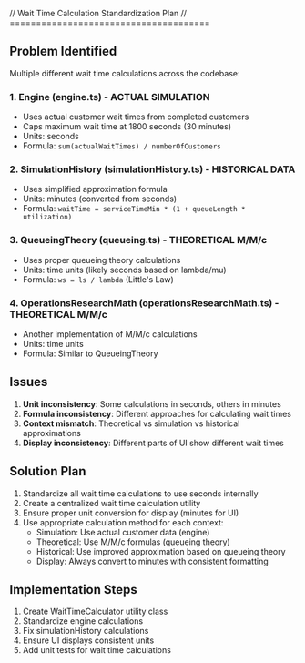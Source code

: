 // Wait Time Calculation Standardization Plan
// ======================================

## Problem Identified
Multiple different wait time calculations across the codebase:

### 1. Engine (engine.ts) - ACTUAL SIMULATION
- Uses actual customer wait times from completed customers
- Caps maximum wait time at 1800 seconds (30 minutes)
- Units: seconds
- Formula: `sum(actualWaitTimes) / numberOfCustomers`

### 2. SimulationHistory (simulationHistory.ts) - HISTORICAL DATA
- Uses simplified approximation formula
- Units: minutes (converted from seconds)
- Formula: `waitTime = serviceTimeMin * (1 + queueLength * utilization)`

### 3. QueueingTheory (queueing.ts) - THEORETICAL M/M/c
- Uses proper queueing theory calculations
- Units: time units (likely seconds based on lambda/mu)
- Formula: `ws = ls / lambda` (Little's Law)

### 4. OperationsResearchMath (operationsResearchMath.ts) - THEORETICAL M/M/c
- Another implementation of M/M/c calculations
- Units: time units
- Formula: Similar to QueueingTheory

## Issues
1. **Unit inconsistency**: Some calculations in seconds, others in minutes
2. **Formula inconsistency**: Different approaches for calculating wait times
3. **Context mismatch**: Theoretical vs simulation vs historical approximations
4. **Display inconsistency**: Different parts of UI show different wait times

## Solution Plan
1. Standardize all wait time calculations to use seconds internally
2. Create a centralized wait time calculation utility
3. Ensure proper unit conversion for display (minutes for UI)
4. Use appropriate calculation method for each context:
   - Simulation: Use actual customer data (engine)
   - Theoretical: Use M/M/c formulas (queueing theory)
   - Historical: Use improved approximation based on queueing theory
   - Display: Always convert to minutes with consistent formatting

## Implementation Steps
1. Create WaitTimeCalculator utility class
2. Standardize engine calculations
3. Fix simulationHistory calculations
4. Ensure UI displays consistent units
5. Add unit tests for wait time calculations
